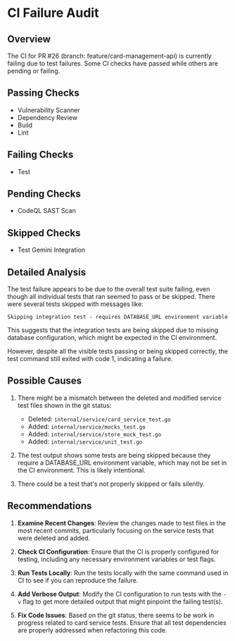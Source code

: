 # CI Failure Audit

## Overview
The CI for PR #26 (branch: feature/card-management-api) is currently failing due to test failures. Some CI checks have passed while others are pending or failing.

## Passing Checks
- Vulnerability Scanner
- Dependency Review
- Build
- Lint

## Failing Checks
- Test

## Pending Checks
- CodeQL SAST Scan

## Skipped Checks
- Test Gemini Integration

## Detailed Analysis
The test failure appears to be due to the overall test suite failing, even though all individual tests that ran seemed to pass or be skipped. There were several tests skipped with messages like:

```
Skipping integration test - requires DATABASE_URL environment variable
```

This suggests that the integration tests are being skipped due to missing database configuration, which might be expected in the CI environment.

However, despite all the visible tests passing or being skipped correctly, the test command still exited with code 1, indicating a failure.

## Possible Causes
1. There might be a mismatch between the deleted and modified service test files shown in the git status:
   - Deleted: `internal/service/card_service_test.go`
   - Added: `internal/service/mocks_test.go`
   - Added: `internal/service/store_mock_test.go`
   - Added: `internal/service/unit_test.go`

2. The test output shows some tests are being skipped because they require a DATABASE_URL environment variable, which may not be set in the CI environment. This is likely intentional.

3. There could be a test that's not properly skipped or fails silently.

## Recommendations
1. **Examine Recent Changes**: Review the changes made to test files in the most recent commits, particularly focusing on the service tests that were deleted and added.

2. **Check CI Configuration**: Ensure that the CI is properly configured for testing, including any necessary environment variables or test flags.

3. **Run Tests Locally**: Run the tests locally with the same command used in CI to see if you can reproduce the failure.

4. **Add Verbose Output**: Modify the CI configuration to run tests with the `-v` flag to get more detailed output that might pinpoint the failing test(s).

5. **Fix Code Issues**: Based on the git status, there seems to be work in progress related to card service tests. Ensure that all test dependencies are properly addressed when refactoring this code.
